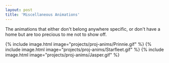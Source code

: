 ```yaml
---
layout: post
title: 'Miscellaneous Animations'
---
```

The animations that either don't belong anywhere specific, or don't have a home but are too precious to me not to show off.

{% include image.html image="projects/proj-anims/Prinnie.gif" %}
{% include image.html image="projects/proj-anims/Starfleet.gif" %}
{% include image.html image="projects/proj-anims/Jasper.gif" %}
